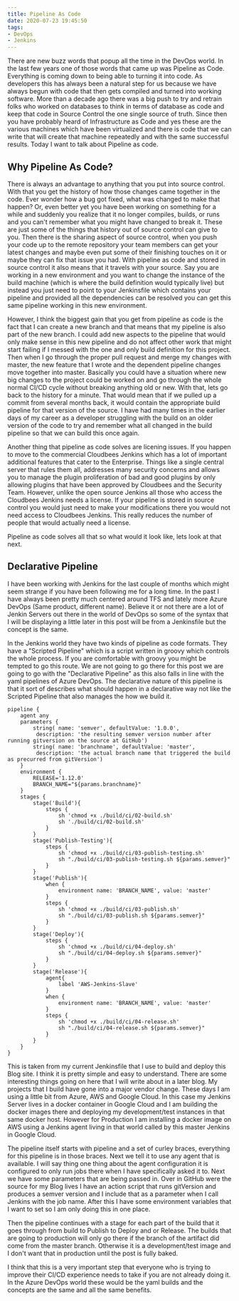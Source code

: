 ```yaml
---
title: Pipeline As Code
date: 2020-07-23 19:45:50
tags:
- DevOps
- Jenkins
---
```

There are new buzz words that popup all the time in the DevOps world.  In the last few years one of those words that came up was Pipeline as Code.  Everything is coming down to being able to turning it into code.  As developers this has always been a natural step for us because we have always begun with code that then gets compiled and turned into working software.  More than a decade ago there was a big push to try and retrain folks who worked on databases to think in terms of database as code and keep that code in Source Control the one single source of truth.  Since then you have probably heard of Infrastructure as Code and yes these are the various machines which have been virtualized and there is code that we can write that will create that machine repeatedly and with the same successful results.  Today I want to talk about Pipeline as code.
## Why Pipeline As Code?
There is always an advantage to anything that you put into source control.  With that you get the history of how those changes came together in the code.  Ever wonder how a bug got fixed, what was changed to make that happen?  Or, even better yet you have been working on something for a while and suddenly you realize that it no longer compiles, builds, or runs and you can't remember what you might have changed to break it.  These are just some of the things that history out of source control can give to you.  Then there is the sharing aspect of source control, when you push your code up to the remote repository your team members can get your latest changes and maybe even put some of their finishing touches on it or maybe they can fix that issue you had.  With pipeline as code and stored in source control it also means that it travels with your source.  Say you are working in a new environment and you want to change the instance of the build machine (which is where the build definition would typically live) but instead you just need to point to your Jenkinsfile which contains your pipeline and provided all the dependencies can be resolved you can get this same pipeline working in this new environment.

However, I think the biggest gain that you get from pipeline as code is the fact that I can create a new branch and that means that my pipeline is also part of the new branch.  I could add new aspects to the pipeline that would only make sense in this new pipeline and do not affect other work that might start failing if I messed with the one and only build definition for this project.  Then when I go through the proper pull request and merge my changes with master, the new feature that I wrote and the dependent pipeline changes move together into master.  Basically you could have a situation where new big changes to the project could be worked on and go through the whole normal CI/CD cycle without breaking anything old or new.  With that, lets go back to the history for a minute.  That would mean that if we pulled up a commit from several months back, it would contain the appropriate build pipeline for that version of the source.  I have had many times in the earlier days of my career as a developer struggling with the build on an older version of the code to try and remember what all changed in the build pipeline so that we can build this once again.  

Another thing that pipeline as code solves are licening issues.  If you happen to move to the commercial Cloudbees Jenkins which has a lot of important additional features that cater to the Enterprise.  Things like a single central server that rules them all, addresses many security concerns and allows you to manage the plugin proliferation of bad and good plugins by only allowing plugins that have been approved by Cloudbees and the Security Team.  However, unlike the open source Jenkins all those who access the Cloudbees Jenkins needs a license.  If your pipeline is stored in source control you would just need to make your modifications there you would not need access to Cloudbees Jenkins.  This really reduces the number of people that would actually need a license.

Pipeline as code solves all that so what would it look like, lets look at that next.
## Declarative Pipeline
I have been working with Jenkins for the last couple of months which might seem strange if you have been following me for a long time.  In the past I have always been pretty much centered around TFS and lately more Azure DevOps (Same product, different name).  Believe it or not there are a lot of Jenkin Servers out there in the world of DevOps so some of the syntax that I will be displaying a little later in this post will be from a Jenkinsfile but the concept is the same.

In the Jenkins world they have two kinds of pipeline as code formats.  They have a "Scripted Pipeline" which is a script written in groovy which controls the whole process.  If you are comfortable with groovy you might be tempted to go this route.  We are not going to go there for this post we are going to go with the "Declarative Pipeline" as this also falls in line with the yaml pipelines of Azure DevOps.  The declarative nature of this pipeline is that it sort of describes what should happen in a declarative way not like the Scripted Pipeline that also manages the how we build it.

```
pipeline {
    agent any
    parameters {
        string( name: 'semver', defaultValue: '1.0.0',
         description: 'the resulting semver version number after running gitversion on the source at GitHub')
        string( name: 'branchname', defaultValue: 'master',
         description: 'the actual branch name that triggered the build as precurred from gitVersion') 
    }
    environment {
        RELEASE='1.12.0'
        BRANCH_NAME="${params.branchname}"
    }
    stages {
        stage('Build'){
            steps {
                sh 'chmod +x ./build/ci/02-build.sh'
                sh './build/ci/02-build.sh'
            }
        }
        stage('Publish-Testing'){
            steps {
                sh 'chmod +x ./build/ci/03-publish-testing.sh'
                sh "./build/ci/03-publish-testing.sh ${params.semver}"
            }
        }
        stage('Publish'){
            when {
                environment name: 'BRANCH_NAME', value: 'master'
            }
            steps {
                sh 'chmod +x ./build/ci/03-publish.sh'
                sh "./build/ci/03-publish.sh ${params.semver}"
            }
        }
        stage('Deploy'){
            steps {
                sh 'chmod +x ./build/ci/04-deploy.sh'
                sh "./build/ci/04-deploy.sh ${params.semver}"
            }
        }
        stage('Release'){
            agent{
                label 'AWS-Jenkins-Slave'
            }
            when {
                environment name: 'BRANCH_NAME', value: 'master'
            }
            steps {
                sh 'chmod +x ./build/ci/04-release.sh'
                sh "./build/ci/04-release.sh ${params.semver}"
            }
        }
    }
}
```
This is taken from my current Jenkinsfile that I use to build and deploy this Blog site.  I think it is pretty simple and easy to understand.  There are some interesting things going on here that I will write about in a later blog.  My projects that I build have gone into a major vendor change.  These days I am using a little bit from Azure, AWS and Google Cloud.  In this case my Jenkins Server lives in a docker container in Google Cloud and I am building the docker images there and deploying my development/test instances in that same docker host.  However for Production I am installing a docker image on AWS using a Jenkins agent living in that world called by this master Jenkins in Google Cloud.

The pipeline itself starts with pipeline and a set of curley braces, everything for this pipeline is in those braces.  Next we tell it to use any agent that is available.  I will say thing one thing about the agent configuration it is configured to only run jobs there when I have specifically asked it to.  Next we have some parameters that are being passed in.  Over in GitHub were the source for my Blog lives I have an action script that runs gitVersion and produces a semver version and I include that as a parameter when I call Jenkins with the job name.  After this I have some environment variables that I want to set so I am only doing this in one place.

Then the pipeline continues with a stage for each part of the build that it goes through from build to Publish to Deploy and or Release.  The builds that are going to production will only go there if the branch of the artifact did come from the master branch.  Otherwise it is a development/test image and I don't want that in production until the post is fully baked.

I think that this is a very important step that everyone who is trying to improve their CI/CD experience needs to take if you are not already doing it.  In the Azure DevOps world these would be the yaml builds and the concepts are the same and all the same benefits.